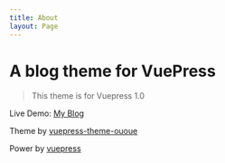 ```yaml
---
title: About
layout: Page
---
```


# A blog theme for VuePress

> This theme is for Vuepress 1.0

Live Demo: [My Blog](https://2f0833e717.github.io/)

Theme by [vuepress-theme-ououe](https://github.com/tolking/vuepress-theme-ououe)

Power by [vuepress](https://github.com/vuejs/vuepress)
